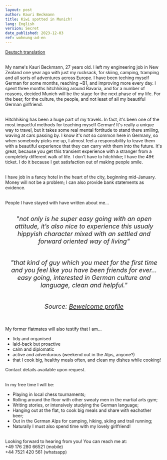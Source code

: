 ```yaml
---
layout: post
author: Kauri Beckmann
title: Kiwi spotted in Munich!
lang: English
version: Secret
date_published: 2023-12-03
ref: wohnung-ad-en
---
```


[Deutsch translation](/flatshare-advertisement-de)<br><br>

My name's Kauri Beckmann, 27 years old. I left my engineering job in New Zealand one year ago with just my rucksack, for skiing, camping, tramping and all sorts of adventures across Europe. I have been teching myself German for some months, reaching ~B1, and improving more every day. I spent three months hitchhiking around Bavaria, and for a number of reasons, decided Munich will be the stage for the next phase of my life. For the beer, for the culture, the people, and not least of all my beautiful German girlfriend.<br><br>

Hitchhiking has been a huge part of my travels. In fact, it's been one of the most impactful methods for teaching myself German! It's really a unique way to travel, but it takes some real mental fortitude to stand there smiling, waving at cars passing by. I know it's not so common here in Germany, so when somebody picks me up, I almost feel a responsibility to leave them with a beautiful experience that they can carry with them into the future. It's great, because you get this transient experience with a stranger from a completely different walk of life. I don't have to hitchhike; I have the 49€ ticket. I do it because I get satisfaction out of making people smile.<br><br>

I have job in a fancy hotel in the heart of the city, beginning mid-January. Money will not be a problem; I can also provide bank statements as evidence.<br><br>

People I have stayed with have written about me...<br><br>

<div style="max-width: 500px; margin: 0 auto; text-align: center;">
    <span style="font-size: 20px; font-style: italic;">"not only is he super easy going with an open attitude, it’s also nice to experience this usualy hippyish character mixed with an settled and forward oriented way of living"<br><br>

"that kind of guy which you meet for the first time and you feel like you have been friends for ever... easy going, interested in German culture and language, clean and helpful."<br><br>

Source: <a href="https://www.bewelcome.org/members/Kauri/de">Bewelcome profile</a>
</span></div><br>

My former flatmates will also testify that I am...
* tidy and organised 
* laid-back but proactive 
* calm and diplomatic 
* active and adventurous (weekend out in the Alps, anyone?) 
* that I cook big, healthy meals often, and clean my dishes while cooking! <br>

Contact details available upon request.<br><br>

In my free time I will be:
* Playing in local chess tournaments;
* Rolling around the floor with other sweaty men in the martial arts gym;
* Writing stories, or intensively studying the German language;
* Hanging out at the flat, to cook big meals and share with eachother beer;
* Out in the German Alps for camping, hiking, skiing and trail running;
* Naturally I must also spend time with my lovely girlfriend!<br><br>

Looking forward to hearing from you! You can reach me at:<br>
+49 176 280 66521 (mobile)<br>
+44 7521 420 561 (whatsapp)

